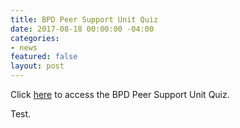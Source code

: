 ```yaml
---
title: BPD Peer Support Unit Quiz
date: 2017-08-18 00:00:00 -04:00
categories:
- news
featured: false
layout: post
---
```


Click [here](http://www.bostonpeersupportquiz.org/) to access the BPD Peer Support Unit Quiz.

Test.